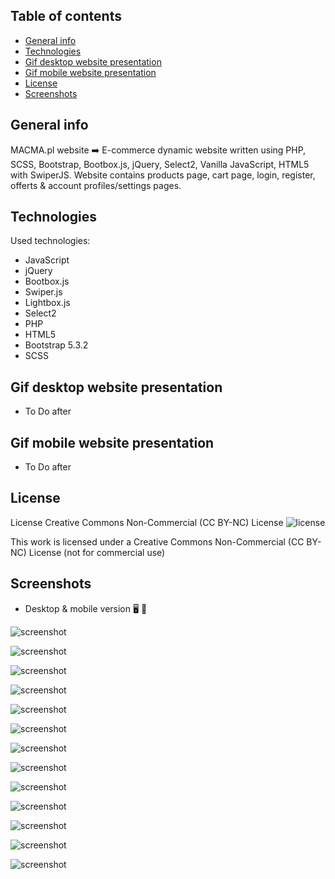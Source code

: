 ## Table of contents
* [General info](#general-info)
* [Technologies](#technologies)
* [Gif desktop website presentation](#gif-desktop-website-presentation)
* [Gif mobile website presentation](#gif-mobile-website-presentation)
* [License](#license)
* [Screenshots](#screenshots)

## General info
MACMA.pl website ➡️ E-commerce dynamic website written using PHP, SCSS, Bootstrap, Bootbox.js, jQuery, Select2, Vanilla JavaScript, HTML5 with SwiperJS. Website contains products page, cart page, login, register, offerts & account profiles/settings pages.

## Technologies   
Used technologies:
* JavaScript
* jQuery
* Bootbox.js
* Swiper.js
* Lightbox.js
* Select2
* PHP
* HTML5
* Bootstrap 5.3.2
* SCSS

## Gif desktop website presentation

* To Do after

## Gif mobile website presentation

* To Do after

## License
License Creative Commons Non-Commercial (CC BY-NC) License ![license](https://mirrors.creativecommons.org/presskit/buttons/88x31/svg/by-nc.svg)

This work is licensed under a Creative Commons Non-Commercial (CC BY-NC) License (not for commercial use)    

## Screenshots
* Desktop & mobile version :desktop_computer: :iphone:       
 
![screenshot](./screenshots/macma_screenshot_01.jpg)  
 
![screenshot](./screenshots/macma_screenshot_02.jpg)  

![screenshot](./screenshots/macma_screenshot_03.jpg)  

![screenshot](./screenshots/macma_screenshot_04.jpg)  

![screenshot](./screenshots/macma_screenshot_05.jpg)  

![screenshot](./screenshots/macma_screenshot_06.jpg)  

![screenshot](./screenshots/macma_screenshot_07.jpg)  

![screenshot](./screenshots/macma_screenshot_08.jpg)  

![screenshot](./screenshots/macma_screenshot_09.jpg)  

![screenshot](./screenshots/macma_screenshot_10.jpg)    

![screenshot](./screenshots/macma_screenshot_11.jpg)  

![screenshot](./screenshots/macma_screenshot_12.jpg)  

![screenshot](./screenshots/macma_screenshot_13.jpg)  